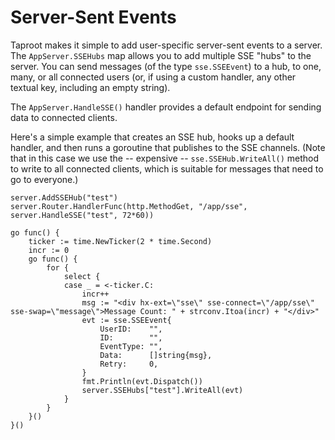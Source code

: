 # Server-Sent Events

Taproot makes it simple to add user-specific server-sent events to a server. The `AppServer.SSEHubs` map allows 
you to add multiple SSE "hubs" to the server. You can send messages (of the type `sse.SSEEvent`) to a hub, to one, many, 
or all connected users (or, if using a custom handler, any other textual key, including an empty string).

The `AppServer.HandleSSE()` handler provides a default endpoint for sending data to connected clients.

Here's a simple example that creates an SSE hub, hooks up a default handler, and then runs a goroutine that publishes to 
the SSE channels. (Note that in this case we use the -- expensive -- `sse.SSEHub.WriteAll()` method to write to all 
connected clients, which is suitable for messages that need to go to everyone.)

~~~
server.AddSSEHub("test")
server.Router.HandlerFunc(http.MethodGet, "/app/sse", server.HandleSSE("test", 72*60))

go func() {
    ticker := time.NewTicker(2 * time.Second)
    incr := 0
    go func() {
        for {
            select {
            case _ = <-ticker.C:
                incr++
                msg := "<div hx-ext=\"sse\" sse-connect=\"/app/sse\" sse-swap=\"message\">Message Count: " + strconv.Itoa(incr) + "</div>"
                evt := sse.SSEEvent{
                    UserID:    "",
                    ID:        "",
                    EventType: "",
                    Data:      []string{msg},
                    Retry:     0,
                }
                fmt.Println(evt.Dispatch())
                server.SSEHubs["test"].WriteAll(evt)
            }
        }
    }()
}()
~~~